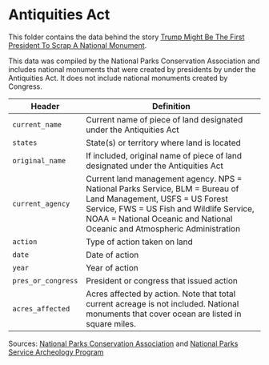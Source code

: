 # Antiquities Act

This folder contains the data behind the story [Trump Might Be The First President To Scrap A National Monument](http://fivethirtyeight.com/features/trump-might-be-the-first-president-to-scrap-a-national-monument/).

This data was compiled by the National Parks Conservation Association and includes national monuments that were created by presidents by under the Antiquities Act. It does not include national monuments created by Congress.

Header | Definition
---|---------
`current_name` | Current name of piece of land designated under the Antiquities Act
`states` | State(s) or territory where land is located
`original_name` | If included, original name of piece of land designated under the Antiquities Act
`current_agency` | Current land management agency. NPS = National Parks Service, BLM = Bureau of Land Management, USFS = US Forest Service, FWS = US Fish and Wildlife Service, NOAA = National Oceanic and National Oceanic and Atmospheric Administration
`action` | Type of action taken on land
`date` | Date of action
`year` | Year of action
`pres_or_congress` | President or congress that issued action
`acres_affected` | Acres affected by action. Note that total current acreage is not included. National monuments that cover ocean are listed in square miles.

Sources: [National Parks Conservation Association](https://www.npca.org/) and [National Parks Service Archeology Program](https://www.nps.gov/history/archeology/sites/antiquities/MonumentsList.htm)
